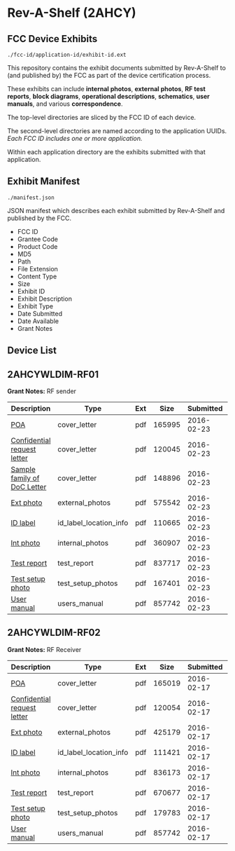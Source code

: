# Rev-A-Shelf (2AHCY)
## FCC Device Exhibits

```
./fcc-id/application-id/exhibit-id.ext
```

This repository contains the exhibit documents submitted by Rev-A-Shelf to (and published by) the FCC as part of the device certification process.

These exhibits can include **internal photos**, **external photos**, **RF test reports**, **block diagrams**, **operational descriptions**, **schematics**, **user manuals**, and various **correspondence**.

The top-level directories are sliced by the FCC ID of each device.

The second-level directories are named according to the application UUIDs. *Each FCC ID includes one or more application.*

Within each application directory are the exhibits submitted with that application. 

## Exhibit Manifest

```
./manifest.json
```

JSON manifest which describes each exhibit submitted by Rev-A-Shelf and published by the FCC.

- FCC ID
- Grantee Code
- Product Code
- MD5
- Path
- File Extension
- Content Type
- Size
- Exhibit ID
- Exhibit Description
- Exhibit Type
- Date Submitted
- Date Available
- Grant Notes

## Device List
## 2AHCYWLDIM-RF01
**Grant Notes:** RF sender

| Description | Type | Ext | Size | Submitted | Available |
| ----------- | ---- | --- | ---- | --------- | --------- |
| [POA](2AHCYWLDIM-RF01/fe823fe52c3d8480391f67976bb3d404/2909403.pdf) | cover_letter | pdf | 165995 | 2016-02-23 | 2016-02-24 |
| [Confidential request letter](2AHCYWLDIM-RF01/fe823fe52c3d8480391f67976bb3d404/2909404.pdf) | cover_letter | pdf | 120045 | 2016-02-23 | 2016-02-24 |
| [Sample family of DoC Letter](2AHCYWLDIM-RF01/fe823fe52c3d8480391f67976bb3d404/2909405.pdf) | cover_letter | pdf | 148896 | 2016-02-23 | 2016-02-24 |
| [Ext photo](2AHCYWLDIM-RF01/fe823fe52c3d8480391f67976bb3d404/2909408.pdf) | external_photos | pdf | 575542 | 2016-02-23 | 2016-02-24 |
| [ID label](2AHCYWLDIM-RF01/fe823fe52c3d8480391f67976bb3d404/2909410.pdf) | id_label_location_info | pdf | 110665 | 2016-02-23 | 2016-02-24 |
| [Int photo](2AHCYWLDIM-RF01/fe823fe52c3d8480391f67976bb3d404/2909409.pdf) | internal_photos | pdf | 360907 | 2016-02-23 | 2016-02-24 |
| [Test report](2AHCYWLDIM-RF01/fe823fe52c3d8480391f67976bb3d404/2909406.pdf) | test_report | pdf | 837717 | 2016-02-23 | 2016-02-24 |
| [Test setup photo](2AHCYWLDIM-RF01/fe823fe52c3d8480391f67976bb3d404/2909407.pdf) | test_setup_photos | pdf | 167401 | 2016-02-23 | 2016-02-24 |
| [User manual](2AHCYWLDIM-RF01/fe823fe52c3d8480391f67976bb3d404/2909411.pdf) | users_manual | pdf | 857742 | 2016-02-23 | 2016-02-24 |
## 2AHCYWLDIM-RF02
**Grant Notes:** RF Receiver

| Description | Type | Ext | Size | Submitted | Available |
| ----------- | ---- | --- | ---- | --------- | --------- |
| [POA](2AHCYWLDIM-RF02/a86075182c5fa115c8e2f574d2fc4273/2905035.pdf) | cover_letter | pdf | 165019 | 2016-02-17 | 2016-02-17 |
| [Confidential request letter](2AHCYWLDIM-RF02/a86075182c5fa115c8e2f574d2fc4273/2905036.pdf) | cover_letter | pdf | 120054 | 2016-02-17 | 2016-02-17 |
| [Ext photo](2AHCYWLDIM-RF02/a86075182c5fa115c8e2f574d2fc4273/2905039.pdf) | external_photos | pdf | 425179 | 2016-02-17 | 2016-02-17 |
| [ID label](2AHCYWLDIM-RF02/a86075182c5fa115c8e2f574d2fc4273/2905041.pdf) | id_label_location_info | pdf | 111421 | 2016-02-17 | 2016-02-17 |
| [Int photo](2AHCYWLDIM-RF02/a86075182c5fa115c8e2f574d2fc4273/2905040.pdf) | internal_photos | pdf | 836173 | 2016-02-17 | 2016-02-17 |
| [Test report](2AHCYWLDIM-RF02/a86075182c5fa115c8e2f574d2fc4273/2905037.pdf) | test_report | pdf | 670677 | 2016-02-17 | 2016-02-17 |
| [Test setup photo](2AHCYWLDIM-RF02/a86075182c5fa115c8e2f574d2fc4273/2905038.pdf) | test_setup_photos | pdf | 179783 | 2016-02-17 | 2016-02-17 |
| [User manual](2AHCYWLDIM-RF02/a86075182c5fa115c8e2f574d2fc4273/2905042.pdf) | users_manual | pdf | 857742 | 2016-02-17 | 2016-02-17 |
